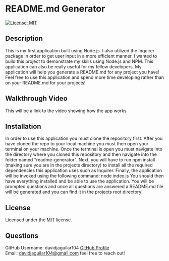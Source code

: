 
# README.md Generator    

[![License: MIT](https://img.shields.io/badge/License-MIT-yellow.svg)](https://opensource.org/licenses/MIT)

## Description   

This is my first application built using Node.js. I also utilized the Inquirer package in order to get user input in a more efficient manner. I wanted to build this project to demonstrate my skills using Node.js and NPM. This application can also be really useful for my fellow developers. My application will help you generate a README.md for any project you have! Feel free to use this application and spend more time developing rather than on your README.md for your projects!

## Walkthrough Video   

This will be a link to the video showing how the app works

## Installation

In order to use this application you must clone the repository first. After you have cloned the repo to your local machine you must then open your terminal on your machine. Once the terminal is open you must navigate into the directory where you cloned this repository and then navigate into the folder named "readme-generator". Next, you will have to run npm install (making sure you are in the projects directory) to install all the required dependencies this application uses such as Inquirer. Finally, the application will be invoked using the following command: 
node index.js 
You should then have everything installed and be able to use the application. You will be prompted questions and once all questions are answered a README.md file will be generated and you can find it in the projects root directory!

## License

Licensed under the [MIT](./src/MIT-LICENSE.txt) license.        

## Questions

GitHub Username: davidjaguilar104 [GitHub Profile](https://github.com/davidjaguilar104)       
Email: davidjaguilar104@gmail.com feel free to reach out!
